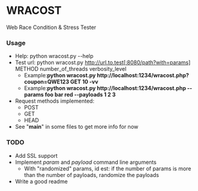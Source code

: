 # WRACOST
Web Race Condition &amp; Stress Tester

### Usage
* Help: python wracost.py --help
* Test url: python wracost.py http://url.to.test[:8080/path?with=params] METHOD number_of_threads verbosity_level
  * Example:**python wracost.py http://localhost:1234/wracost.php?coupon=QWE123 GET 10 -vv**
  * Example:**python wracost.py http://localhost:1234/wracost.php --params foo bar red --payloads 1 2 3**
* Request methods implemented:
  * POST
  * GET
  * HEAD
* See "__main__" in some files to get more info for now

### TODO
* Add SSL support
* Implement *param* and *payload* command line arguments
  * With "randomized" params, id est: if the number of params is more than the number of payloads, randomize the payloads
* Write a good readme
